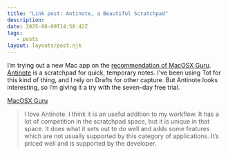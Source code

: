 ```yaml
---
title: "Link post: Antinote, a Beautiful Scratchpad"
description:
date: 2025-06-09T14:58:42Z
tags:
   - posts
layout: layouts/post.njk
---
```


I’m trying out a new Mac app on the [recommendation of MacOSX Guru](https://bicycleforyourmind.com/antinote_a_beautiful_scratchpad). [Antinote](https://antinote.io/) is a scratchpad for quick, temporary notes. I’ve been using Tot for this kind of thing, and I rely on Drafts for other capture. But Antinote looks interesting, so I’m giving it a try with the seven-day free trial.

[MacOSX Guru](https://bicycleforyourmind.com/antinote_a_beautiful_scratchpad)

> I love Antinote. I think it is an useful addition to my workflow. It has a lot of competition in the scratchpad space, but it is unique in that space. It does what it sets out to do well and adds some features which are not usually supported by this category of applications. It’s priced well and is supported by the developer.

